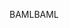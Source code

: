 <span data-ttu-id="18994-101">BAML</span><span class="sxs-lookup"><span data-stu-id="18994-101">BAML</span></span>